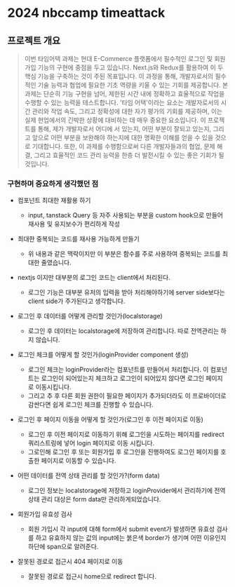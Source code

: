 # 2024 nbccamp timeattack
## 프로젝트 개요

>이번 타임어택 과제는 현대 E-Commerce 플랫폼에서 필수적인 로그인 및 회원가입 기능의 구현에 중점을 두고 있습니다. Next.js와 Redux를 활용하여 이 두 핵심 기능을 구축하는 것이 주된 목표입니다. 이 과정을 통해, 개발자로서의 필수적인 기술 능력과 협업에 필요한 기초 역량을 키울 수 있는 기회를 제공합니다.
>본 과제는 단순히 기능 구현을 넘어, 제한된 시간 내에 정확하고 효율적으로 작업을 수행할 수 있는 능력을 테스트합니다. '타임 어택'이라는 요소는 개발자로서의 시간 관리와 작업 속도, 그리고 정확성에 대한 자가 평가의 기회를 제공하며, 이는 실제 현업에서의 긴박한 상황에 대비하는 데 매우 중요한 요소입니다.
>이 프로젝트를 통해, 제가 개발자로서 어디에 서 있는지, 어떤 부분이 잘되고 있는지, 그리고 앞으로 어떤 부분을 보완해야 하는지에 대한 명확한 이해를 얻을 수 있을 것으로 기대합니다. 또한, 이 과제를 수행함으로써 다른 개발자들과의 협업, 문제 해결, 그리고 효율적인 코드 관리 능력을 한층 더 발전시킬 수 있는 좋은 기회가 될 것입니다.

### 구현하며 중요하게 생각했던 점

- 컴포넌트 최대한 재활용 하기
  - input, tanstack Query 등 자주 사용되는 부분을 custom hook으로 만들어 재사용 및 유지보수가 편리하게 작성

- 최대한 중복되는 코드를 재사용 가능하게 만들기
  - 위 내용과 같은 맥락이지만 이 부분은 함수를 주로 사용하여 중복되는 코드를 최대한 줄였습니다.

- nextjs 이지만 대부분의 로그인 코드는 client에서 처리된다.
  - 로그인 기능은 대부분 유저의 입력을 받아 처리해야하기에 server side보다는 client side가 주가된다고 생각합니다.

- 로그인 후 데이터를 어떻게 관리할 것인가(localstorage)
  - 로그인 후 데이터는 localstorage에 저장하여 관리합니다. 따로 전역관리는 하지 않습니다.

- 로그인 체크를 어떻게 할 것인가(loginProvider component 생성)
  - 로그인 체크는 loginProvider라는 컴포넌트를 만들어서 처리합니다. 이 컴포넌트는 로그인이 되어있는지 체크하고 로그인이 되어있지 않다면 로그인 페이지로 이동시킵니다.
  - 그리고 추 후 다른 회원 권한이 필요한 페이지가 추가되더라도 이 프로바이더로 감싼다면 쉽게 로그인 체크를 진행할 수 있습니다.

- 로그인 후 페이지 이동을 어떻게 할 것인가(로그인 후 이전 페이지로 이동)
  - 로그인 후 이전 페이지로 이동하기 위해 로그인을 시도하는 페이지를 redirect 쿼리스트링에 넣어 login 페이지로 이동 시킵니다.
  - 그로인해 로그인 후 또는 회원가입 후 로그인을 진행하여도 로그인 페이지를 호출한 페이지로 이동할 수 있습니다.

- 어떤 데이터를 전역 상태 관리를 할 것인가?(form data)
  - 로그인 정보는 localstorage에 저장하고 loginProvider에서 관리하기에 전역 상태 관리 대상은 form data만 관리하게되었습니다.

- 회원가입 유효성 검사
  - 회원 가입시 각 input에 대해 form에서 submit event가 발생하면 유효성 검사를 하고 유효하지 않는 값의 input에는 붉은색 border가 생기며 어떤 이유인지 하단에 span으로 알려준다.

- 잘못된 경로로 접근시 404 페이지로 이동
  - 잘못된 경로로 접근시 home으로 redirect 합니다.